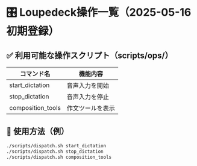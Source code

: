 # 🎛️ Loupedeck操作一覧（2025-05-16 初期登録）

## ✅ 利用可能な操作スクリプト（scripts/ops/）

| コマンド名         | 機能内容             |
|--------------------|----------------------|
| start_dictation    | 音声入力を開始       |
| stop_dictation     | 音声入力を停止       |
| composition_tools  | 作文ツールを表示     |

## 🚀 使用方法（例）

```bash
./scripts/dispatch.sh start_dictation
./scripts/dispatch.sh stop_dictation
./scripts/dispatch.sh composition_tools
